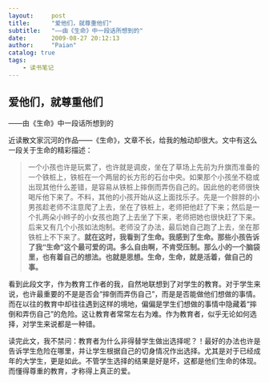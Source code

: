 ```yaml
---
layout:     post
title:      "爱他们，就尊重他们"
subtitle:   "——由《生命》中一段话所想到的"
date:       2009-08-27 20:12:13
author:     "Paian"
catalog: true
tags:
    - 读书笔记
---
```


## 爱他们，就尊重他们

——由《生命》中一段话所想到的

近读散文家沉河的作品——《生命》，文章不长，给我的触动却很大。文中有这么一段关于生命的精彩描述：

> 一个小孩也许是玩累了，也许就是调皮，坐在了草场上先前为升旗而准备的一个铁桩上，铁桩在一个两层的长方形的石台中央。如果那个小孩坐不稳或出现其他什么差错，是容易从铁桩上摔倒而弄伤自己的。因此他的老师很快喝斥他下来了。不料，其他的小孩开始从这上面找乐子。先是一个胖胖的小男孩趁老师不注意爬了上去，坐在了铁桩上，老师把他赶了下来；然后是一个扎两朵小辫子的小女孩也跑了上去坐了下来，老师把她也很快赶了下来。后来又有几个小孩如法炮制。老师没了办法，最后她自己跑了上去，坐在那铁桩上不下来了。**就在这时，我看到了生命。我感到了生命。那些小孩告诉了我“生命”这个最可爱的词。多么自由啊，不肯受压制。那么小的一个脑袋里，也有着自己的想法。也就是思想。生命，生命，就是活着，做自己的事。**

看到此段文字，作为教育工作者的我，自然地联想到了对学生的教育。对于学生来说，也许最重要的不是是否会“摔倒而弄伤自己”，而是是否能做他们想做的事情。而在以往的教育中却往往遇到这样的境地，偏偏是学生们想做的事情中隐藏着“摔倒和弄伤自己”的危险。这让教育者常常左右为难。作为教育者，似乎无论如何选择，对学生来说都是一种错。

读完此文，我不禁问：教育者为什么非得替学生做出选择呢？！最好的办法也许是告诉学生危险在哪里，并让学生根据自己的切身情况作出选择。尤其是对于已经成年的大学生，更是如此。不管学生选择的结果是好是坏，这都是他们生命的体现。而懂得尊重的教育，才称得上真正的爱。